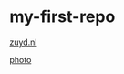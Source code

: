 # my-first-repo
[zuyd.nl](https://www.zuyd.nl)

[photo](https://github.com/JoaVEliens/my-first-repo/blob/main/5830ce2e-6317-4124-b011-e39254442a1b.JPG)

